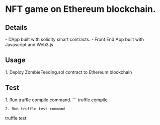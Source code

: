 <h1>NFT game on Ethereum blockchain.</h1>

<h2>Details</h2>
- DApp built with solidity smart contracts.
- Front End App built with Javascript and Web3.js


<h2>Usage</h2>
1. Deploy ZombieFeeding.sol contract to Ethereum blockchain


<h2>Test</h2>
1. Run truffle compile command.
```
truffle compile

```
2. Run truffle test command
```
truffle test
```